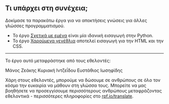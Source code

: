 ## Τι υπάρχει στη συνέχεια;

Δοκίμασε τα παρακάτω έργα για να αποκτήσεις γνώσεις για άλλες γλώσσες προγραμματισμού.

- Το έργο [Σχετικά με εμένα](https://projects.raspberrypi.org/el-GR/projects/about-me?utm_source=pathway&utm_medium=whatnext&utm_campaign=projects) είναι μία ιδανική εισαγωγή στην Python.
- Το έργο [Χαρούμενα γενέθλια](https://projects.raspberrypi.org/el-GR/projects/happy-birthday?utm_source=pathway&utm_medium=whatnext&utm_campaign=projects) αποτελεί εισαγωγή για την HTML και την CSS.

***
Το έργο αυτό μεταφράστηκε από τους εθελοντές:

Μάνος Ζεάκης
Κυριακή Ιντζεΐδου
Ευστάθιος Ιωσηφίδης

Χάρη στους εθελοντές, μπορούμε να δώσουμε σε ανθρώπους σε όλο τον κόσμο την ευκαιρία να μάθουν στη γλώσσα τους. Μπορείτε να μας βοηθήσετε να προσεγγίσουμε περισσότερους ανθρώπους μεταφράζοντας εθελοντικά - περισσότερες πληροφορίες στο [rpf.io/translate](https://rpf.io/translate).